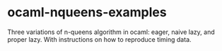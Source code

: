 ocaml-nqueens-examples
======================

Three variations of n-queens algorithm in ocaml: eager, naive lazy, and proper lazy. With instructions on how to reproduce timing data.
